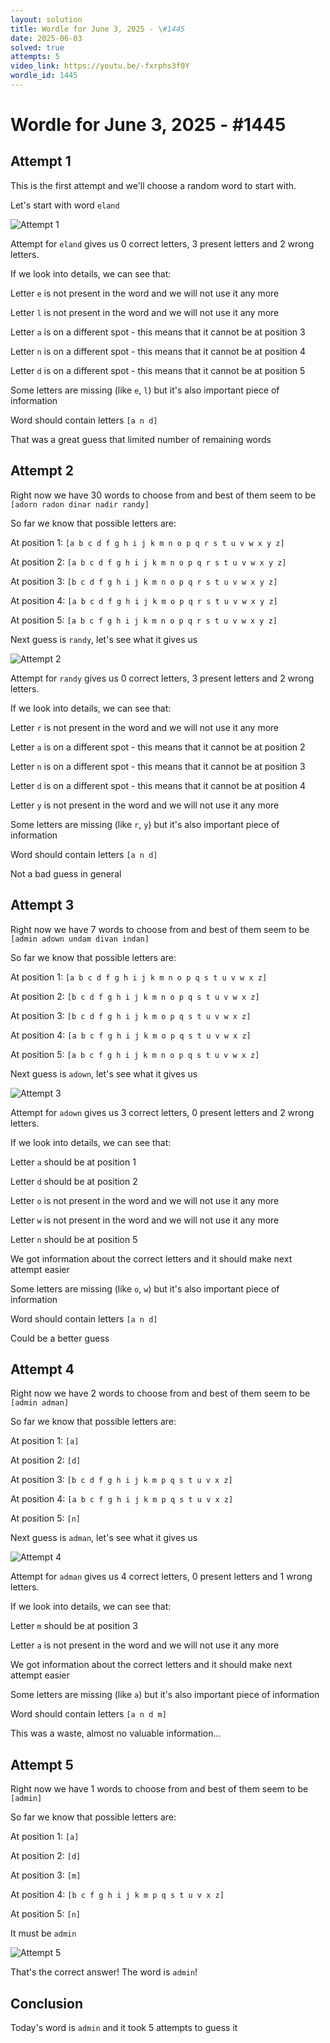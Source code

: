 ```yaml
---
layout: solution
title: Wordle for June 3, 2025 - \#1445
date: 2025-06-03
solved: true
attempts: 5
video_link: https://youtu.be/-fxrphs3f0Y
wordle_id: 1445
---
```


# Wordle for June 3, 2025 - \#1445

## Attempt 1

This is the first attempt and we'll choose a random word to start with.

Let's start with word `eland`

![Attempt 1](2025-06-03/attempt-1.png)

Attempt for `eland` gives us 0 correct letters, 3 present letters and 2 wrong letters.

If we look into details, we can see that:

Letter `e` is not present in the word and we will not use it any more

Letter `l` is not present in the word and we will not use it any more

Letter `a` is on a different spot - this means that it cannot be at position 3

Letter `n` is on a different spot - this means that it cannot be at position 4

Letter `d` is on a different spot - this means that it cannot be at position 5

Some letters are missing (like `e`, `l`) but it's also important piece of information

Word should contain letters `[a n d]`

That was a great guess that limited number of remaining words



## Attempt 2

Right now we have 30 words to choose from and best of them seem to be `[adorn radon dinar nadir randy]`

So far we know that possible letters are:

At position 1: `[a b c d f g h i j k m n o p q r s t u v w x y z]`

At position 2: `[a b c d f g h i j k m n o p q r s t u v w x y z]`

At position 3: `[b c d f g h i j k m n o p q r s t u v w x y z]`

At position 4: `[a b c d f g h i j k m o p q r s t u v w x y z]`

At position 5: `[a b c f g h i j k m n o p q r s t u v w x y z]`

Next guess is `randy`, let's see what it gives us

![Attempt 2](2025-06-03/attempt-2.png)

Attempt for `randy` gives us 0 correct letters, 3 present letters and 2 wrong letters.

If we look into details, we can see that:

Letter `r` is not present in the word and we will not use it any more

Letter `a` is on a different spot - this means that it cannot be at position 2

Letter `n` is on a different spot - this means that it cannot be at position 3

Letter `d` is on a different spot - this means that it cannot be at position 4

Letter `y` is not present in the word and we will not use it any more

Some letters are missing (like `r`, `y`) but it's also important piece of information

Word should contain letters `[a n d]`

Not a bad guess in general



## Attempt 3

Right now we have 7 words to choose from and best of them seem to be `[admin adown undam divan indan]`

So far we know that possible letters are:

At position 1: `[a b c d f g h i j k m n o p q s t u v w x z]`

At position 2: `[b c d f g h i j k m n o p q s t u v w x z]`

At position 3: `[b c d f g h i j k m o p q s t u v w x z]`

At position 4: `[a b c f g h i j k m o p q s t u v w x z]`

At position 5: `[a b c f g h i j k m n o p q s t u v w x z]`

Next guess is `adown`, let's see what it gives us

![Attempt 3](2025-06-03/attempt-3.png)

Attempt for `adown` gives us 3 correct letters, 0 present letters and 2 wrong letters.

If we look into details, we can see that:

Letter `a` should be at position 1

Letter `d` should be at position 2

Letter `o` is not present in the word and we will not use it any more

Letter `w` is not present in the word and we will not use it any more

Letter `n` should be at position 5

We got information about the correct letters and it should make next attempt easier

Some letters are missing (like `o`, `w`) but it's also important piece of information

Word should contain letters `[a n d]`

Could be a better guess



## Attempt 4

Right now we have 2 words to choose from and best of them seem to be `[admin adman]`

So far we know that possible letters are:

At position 1: `[a]`

At position 2: `[d]`

At position 3: `[b c d f g h i j k m p q s t u v x z]`

At position 4: `[a b c f g h i j k m p q s t u v x z]`

At position 5: `[n]`

Next guess is `adman`, let's see what it gives us

![Attempt 4](2025-06-03/attempt-4.png)

Attempt for `adman` gives us 4 correct letters, 0 present letters and 1 wrong letters.

If we look into details, we can see that:

Letter `m` should be at position 3

Letter `a` is not present in the word and we will not use it any more

We got information about the correct letters and it should make next attempt easier

Some letters are missing (like `a`) but it's also important piece of information

Word should contain letters `[a n d m]`

This was a waste, almost no valuable information...



## Attempt 5

Right now we have 1 words to choose from and best of them seem to be `[admin]`

So far we know that possible letters are:

At position 1: `[a]`

At position 2: `[d]`

At position 3: `[m]`

At position 4: `[b c f g h i j k m p q s t u v x z]`

At position 5: `[n]`

It must be `admin`

![Attempt 5](2025-06-03/attempt-5.png)

That's the correct answer! The word is `admin`!

## Conclusion

Today's word is `admin` and it took 5 attempts to guess it

